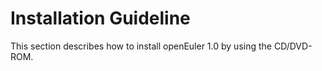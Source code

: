 # Installation Guideline<a name="EN-US_TOPIC_0214071128"></a>

This section describes how to install openEuler 1.0 by using the CD/DVD-ROM.



